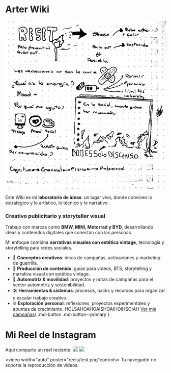 # Arter Wiki  
![](images/IMG_4419_nofondo.png)

Este Wiki es mi **laboratorio de ideas**: un lugar vivo, donde conviven lo estratégico y lo artístico, lo técnico y lo narrativo.  


### Creativo publicitario y storyteller visual

Trabajo con marcas como **BMW, MINI, Motorrad y BYD**, desarrollando ideas y contenidos digitales que conectan con las personas.

Mi enfoque combina **narrativas visuales con estética vintage**, tecnología y storytelling para redes sociales.
- 🌟 **Conceptos creativos**: ideas de campañas, activaciones y marketing de guerrilla.  
- 🎥 **Producción de contenido**: guías para videos, BTS, storytelling y narrativa visual con estética vintage.  
- 🚗 **Automotriz & movilidad**: proyectos y notas de campañas para el sector automotriz y sostenibilidad.  
- 🛠️ **Herramientas & sistemas**: procesos, hacks y recursos para organizar y escalar trabajo creativo.  
- 🌐 **Exploración personal**: reflexiones, proyectos experimentales y apuntes de crecimiento. 
HOLSAHOAHOAISHOAIHOIHSOIAH
[Ver mis campañas](campañas/byd-huellas-limpias.md){ .md-button .md-button--primary }



# Mi Reel de Instagram

Aquí comparto un reel reciente:
![](https://www.instagram.com/reel/DP_yhbuDrvG/)
![](https://www.instagram.com/reel/DP_yhbuDrvG/)

<video width="auto" poster="reels/test.png"controls>
  <source src="reels/test.mp4" type="video/mp4">
  Tu navegador no soporta la reproducción de videos.
</video>






